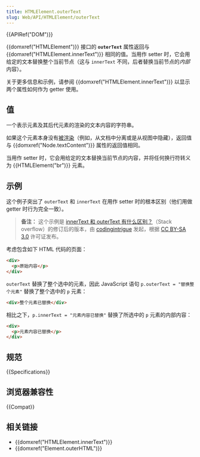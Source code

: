```yaml
---
title: HTMLElement.outerText
slug: Web/API/HTMLElement/outerText
---
```


{{APIRef("DOM")}}

{{domxref("HTMLElement")}} 接口的 **`outerText`** 属性返回与 {{domxref("HTMLElement.innerText")}} 相同的值。当用作 setter 时，它会用给定的文本替换整个当前节点（这与 `innerText` 不同，后者替换当前节点的*内部*内容）。

关于更多信息和示例，请参阅 {{domxref("HTMLElement.innerText")}} 以显示两个属性如何作为 getter 使用。

## 值

一个表示元素及其后代元素的渲染的文本内容的字符串。

如果这个元素本身没有[被渲染](https://html.spec.whatwg.org/multipage/rendering.html#being-rendered)（例如，从文档中分离或是从视图中隐藏），返回值与 {{domxref("Node.textContent")}} 属性的返回值相同。

当用作 setter 时，它会用给定的文本替换当前节点的内容，并将任何换行符转义为 {{HTMLElement("br")}} 元素。

## 示例

这个例子突出了 `outerText` 和 `innerText` 在用作 setter 时的根本区别（他们用做 getter 时行为完全一致）。

> **备注：** 这个示例是 [innerText 和 outerText 有什么区别？](https://stackoverflow.com/questions/18481382/what-is-the-difference-between-innertext-and-outertext/18481435#18481435)（Stack overflow）的修订后的版本，由 [codingintrigue](https://stackoverflow.com/users/571194/codingintrigue) 发起，根据 [CC BY-SA 3.0](https://creativecommons.org/licenses/by-sa/3.0/) 许可证发布。

考虑包含如下 HTML 代码的页面：

```html
<div>
  <p>原始内容</p>
</div>
```

`outerText` 替换了整个选中的元素，因此 JavaScript 语句 `p.outerText = "替换整个元素"` 替换了整个选中的 `p` 元素：

```html
<div>整个元素已替换</div>
```

相比之下，`p.innerText = "元素内容已替换"` 替换了所选中的 `p` 元素的内部内容：

```html
<div>
  <p>元素内容已替换</p>
</div>
```

## 规范

{{Specifications}}

## 浏览器兼容性

{{Compat}}

## 相关链接

- {{domxref("HTMLElement.innerText")}}
- {{domxref("Element.outerHTML")}}
